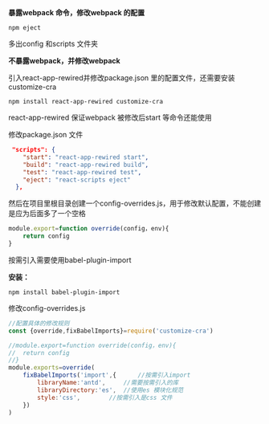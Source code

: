 **暴露webpack 命令，修改webpack 的配置**

```
npm eject
```

多出config 和scripts 文件夹

**不暴露webpack，并修改webpack**

引入react-app-rewired并修改package.json 里的配置文件，还需要安装customize-cra

```
npm install react-app-rewired customize-cra
```

react-app-rewired 保证webpack 被修改后start 等命令还能使用

修改package.json 文件

```json
 "scripts": {
    "start": "react-app-rewired start",
    "build": "react-app-rewired build",
    "test": "react-app-rewired test",
    "eject": "react-scripts eject"
  },
```

然后在项目里根目录创建一个config-overrides.js，用于修改默认配置，不能创建是应为后面多了一个空格

```js
module.export=function override(config，env){
	return config	
}
```

按需引入需要使用babel-plugin-import

**安装：**

```
npm install babel-plugin-import
```

修改config-overrides.js 

```js
//配置具体的修改规则
const {override,fixBabelImports}=require('customize-cra')

//module.export=function override(config，env){
//	return config	
//}
module.exports=override(
	fixBabelImports('import',{      //按需引入import
        libraryName:'antd',     //需要按需引入的库
        libraryDirectory:'es',  //使用es 模块化规范
        style:'css',        //按需引入是css 文件
    })
)
```

